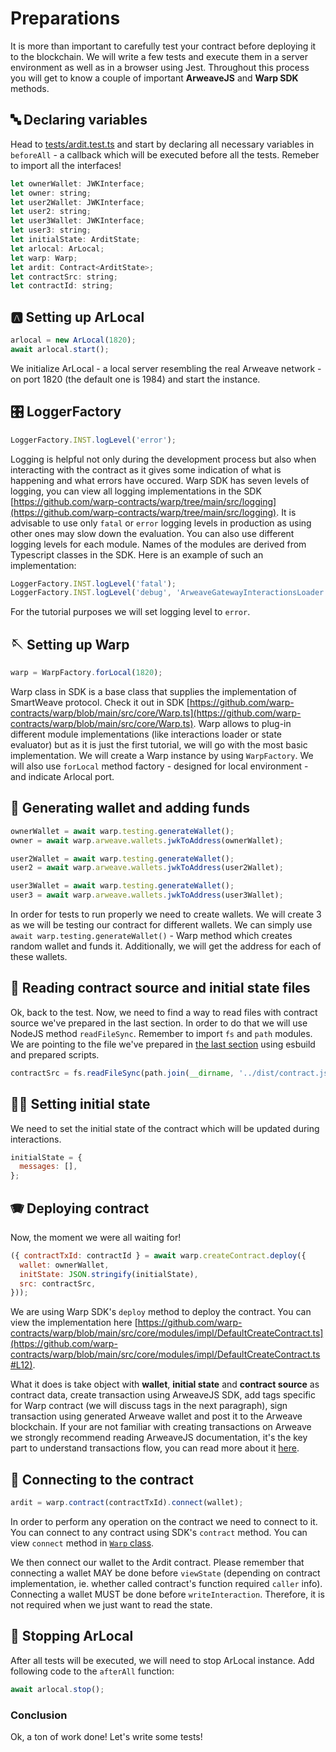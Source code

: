 # Preparations

It is more than important to carefully test your contract before deploying it to the blockchain. We will write a few tests and execute them in a server environment as well as in a browser using Jest. Throughout this process you will get to know a couple of important **ArweaveJS** and **Warp SDK** methods.

## 🔤 Declaring variables

Head to [tests/ardit.test.ts](https://github.com/warp-contracts/academy/tree/main/warp-academy-pst/challenge/tests/contract.test.ts) and start by declaring all necessary variables in `beforeAll` - a callback which will be executed before all the tests. Remeber to import all the interfaces!

```js
let ownerWallet: JWKInterface;
let owner: string;
let user2Wallet: JWKInterface;
let user2: string;
let user3Wallet: JWKInterface;
let user3: string;
let initialState: ArditState;
let arlocal: ArLocal;
let warp: Warp;
let ardit: Contract<ArditState>;
let contractSrc: string;
let contractId: string;
```

## 🅰️ Setting up ArLocal

```js
arlocal = new ArLocal(1820);
await arlocal.start();
```

We initialize ArLocal - a local server resembling the real Arweave network - on port 1820 (the default one is 1984) and start the instance.

## 🎛️ LoggerFactory

```js
LoggerFactory.INST.logLevel('error');
```

Logging is helpful not only during the development process but also when interacting with the contract as it gives some indication of what is happening and what errors have occured. Warp SDK has seven levels of logging, you can view all logging implementations in the SDK [https://github.com/warp-contracts/warp/tree/main/src/logging](https://github.com/warp-contracts/warp/tree/main/src/logging). It is advisable to use only `fatal` or `error` logging levels in production as using other ones may slow down the evaluation. You can also use different logging levels for each module. Names of the modules are derived from Typescript classes in the SDK. Here is an example of such an implementation:

```js
LoggerFactory.INST.logLevel('fatal');
LoggerFactory.INST.logLevel('debug', 'ArweaveGatewayInteractionsLoader');
```

For the tutorial purposes we will set logging level to `error`.

## 🪡 Setting up Warp

```js
warp = WarpFactory.forLocal(1820);
```

Warp class in SDK is a base class that supplies the implementation of SmartWeave protocol. Check it out in SDK [https://github.com/warp-contracts/warp/blob/main/src/core/Warp.ts](https://github.com/warp-contracts/warp/blob/main/src/core/Warp.ts). Warp allows to plug-in different module implementations (like interactions loader or state evaluator) but as it is just the first tutorial, we will go with the most basic implementation. We will create a Warp instance by using `WarpFactory`. We will also use `forLocal` method factory - designed for local environment - and indicate Arlocal port.

## 👛 Generating wallet and adding funds

```js
ownerWallet = await warp.testing.generateWallet();
owner = await warp.arweave.wallets.jwkToAddress(ownerWallet);

user2Wallet = await warp.testing.generateWallet();
user2 = await warp.arweave.wallets.jwkToAddress(user2Wallet);

user3Wallet = await warp.testing.generateWallet();
user3 = await warp.arweave.wallets.jwkToAddress(user3Wallet);
```

In order for tests to run properly we need to create wallets. We will create 3 as we will be testing our contract for different wallets. We can simply use `await warp.testing.generateWallet()` - Warp method which creates random wallet and funds it. Additionally, we will get the address for each of these wallets.

## 📰 Reading contract source and initial state files

Ok, back to the test. Now, we need to find a way to read files with contract source we've prepared in the last section. In order to do that we will use NodeJS method `readFileSync`. Remember to import `fs` and `path` modules. We are pointing to the file we've prepared in [the last section](../writing-pst-contract/contract-source#-bundling-contract) using esbuild and prepared scripts.

```js
contractSrc = fs.readFileSync(path.join(__dirname, '../dist/contract.js'), 'utf8');
```

## ✍🏻 Setting initial state

We need to set the initial state of the contract which will be updated during interactions.

```js
initialState = {
  messages: [],
};
```

## 🪗 Deploying contract

Now, the moment we were all waiting for!

```js
({ contractTxId: contractId } = await warp.createContract.deploy({
  wallet: ownerWallet,
  initState: JSON.stringify(initialState),
  src: contractSrc,
}));
```

We are using Warp SDK's `deploy` method to deploy the contract. You can view the implementation here [https://github.com/warp-contracts/warp/blob/main/src/core/modules/impl/DefaultCreateContract.ts](https://github.com/warp-contracts/warp/blob/main/src/core/modules/impl/DefaultCreateContract.ts#L12).

What it does is take object with **wallet**, **initial state** and **contract source** as contract data, create transaction using ArweaveJS SDK, add tags specific for Warp contract (we will discuss tags in the next paragraph), sign transaction using generated Arweave wallet and post it to the Arweave blockchain. If your are not familiar with creating transactions on Arweave we strongly recommend reading ArweaveJS documentation, it's the key part to understand transactions flow, you can read more about it [here](https://github.com/ArweaveTeam/arweave-js#transactions).

## 🔌 Connecting to the contract

```js
ardit = warp.contract(contractTxId).connect(wallet);
```

In order to perform any operation on the contract we need to connect to it. You can connect to any contract using SDK's `contract` method. You can view `connect` method in [`Warp` class](https://github.com/warp-contracts/warp/blob/main/src/core/Warp.ts#L47).

We then connect our wallet to the Ardit contract. Please remember that connecting a wallet MAY be done before `viewState` (depending on contract implementation, ie. whether called contract's function required `caller` info). Connecting a wallet MUST be done before `writeInteraction`. Therefore, it is not required when we just want to read the state.

## 🛑 Stopping ArLocal

After all tests will be executed, we will need to stop ArLocal instance. Add following code to the `afterAll` function:

```js
await arlocal.stop();
```

### Conclusion

Ok, a ton of work done! Let's write some tests!
